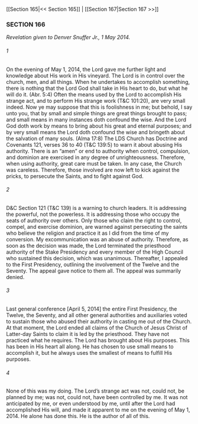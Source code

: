 [[Section 165|<< Section 165]]  |  [[Section 167|Section 167 >>]]

### SECTION 166

*Revelation given to Denver Snuffer Jr., 1 May 2014.*

###### 1
On the evening of May 1, 2014, the Lord gave me further light and knowledge about His work in His vineyard. The Lord is in control over the church, men, and all things. When he undertakes to accomplish something, there is nothing that the Lord God shall take in His heart to do, but what he will do it. (Abr. 5:4) Often the means used by the Lord to accomplish His strange act, and to perform His strange work (T&C 101:20), are very small indeed. Now ye may suppose that this is foolishness in me; but behold, I say unto you, that by small and simple things are great things brought to pass; and small means in many instances doth confound the wise. And the Lord God doth work by means to bring about his great and eternal purposes; and by very small means the Lord doth confound the wise and bringeth about the salvation of many souls. (Alma 17:8) The LDS Church has Doctrine and Covenants 121, verses 36 to 40 (T&C 139:5) to warn it about abusing His authority. There is an “amen” or end to authority when control, compulsion, and dominion are exercised in any degree of unrighteousness. Therefore, when using authority, great care must be taken. In any case, the Church was careless. Therefore, those involved are now left to kick against the pricks, to persecute the Saints, and to fight against God.

###### 2
D&C Section 121 (T&C 139) is a warning to church leaders. It is addressing the powerful, not the powerless. It is addressing those who occupy the seats of authority over others. Only those who claim the right to control, compel, and exercise dominion, are warned against persecuting the saints who believe the religion and practice it as I did from the time of my conversion. My excommunication was an abuse of authority. Therefore, as soon as the decision was made, the Lord terminated the priesthood authority of the Stake Presidency and every member of the High Council who sustained this decision, which was unanimous. Thereafter, I appealed to the First Presidency, outlining the involvement of the Twelve and the Seventy. The appeal gave notice to them all. The appeal was summarily denied.

###### 3
Last general conference [April 5, 2014] the entire First Presidency, the Twelve, the Seventy, and all other general authorities and auxiliaries voted to sustain those who abused their authority in casting me out of the Church. At that moment, the Lord ended all claims of the Church of Jesus Christ of Latter-day Saints to claim it is led by the priesthood. They have not practiced what he requires. The Lord has brought about His purposes. This has been in His heart all along. He has chosen to use small means to accomplish it, but he always uses the smallest of means to fulfill His purposes.

###### 4
None of this was my doing. The Lord’s strange act was not, could not, be planned by me; was not, could not, have been controlled by me. It was not anticipated by me, or even understood by me, until after the Lord had accomplished His will, and made it apparent to me on the evening of May 1, 2014. He alone has done this. He is the author of all of this.